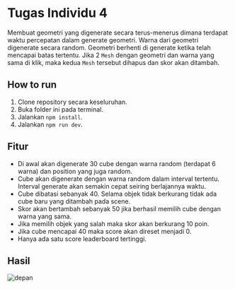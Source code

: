 # Tugas Individu 4

Membuat geometri yang digenerate secara terus-menerus dimana terdapat waktu percepatan dalam generate geometri. Warna dari geometri digenerate secara random. Geometri berhenti di generate ketika telah mencapai batas tertentu. Jika 2 `Mesh` dengan geometri dan warna yang sama di klik, maka kedua `Mesh` tersebut dihapus dan skor akan ditambah.

## How to run

1. Clone repository secara keseluruhan.
2. Buka folder ini pada terminal.
3. Jalankan `npm install`.
4. Jalankan `npm run dev`.

## Fitur

- Di awal akan digenerate 30 cube dengan warna random (terdapat 6 warna) dan position yang juga random.
- Cube akan digenerate dengan warna random dalam interval tertentu. Interval generate akan semakin cepat seiring berlajannya waktu.
- Cube dibatasi sebanyak 40. Selama objek tidak berkurang tidak ada cube baru yang ditambah pada scene.
- Skor akan bertambah sebanyak 50 jika berhasil memilih cube dengan warna yang sama.
- Jika memilih objek yang salah maka skor akan berkurang 10 poin.
- Jika cube mencapai 40 maka score akan direset menjadi 0.
- Hanya ada satu score leaderboard tertinggi.

## Hasil

![depan](./)
